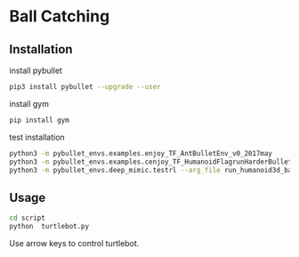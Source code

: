 # Ball Catching

## Installation
install pybullet
```bash
pip3 install pybullet --upgrade --user
```
install gym
```bash
pip install gym
```
test installation
```bash
python3 -m pybullet_envs.examples.enjoy_TF_AntBulletEnv_v0_2017may
python3 -m pybullet_envs.examples.cenjoy_TF_HumanoidFlagrunHarderBulletEnv_v1_2017jul
python3 -m pybullet_envs.deep_mimic.testrl --arg_file run_humanoid3d_backflip_args.txt
```

## Usage
```bash
cd script
python  turtlebot.py
```
Use arrow keys to control turtlebot.